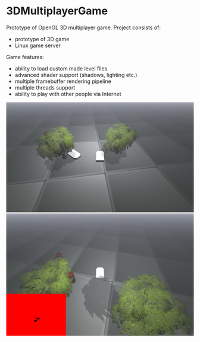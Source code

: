 # 3DMultiplayerGame
Prototype of OpenGL 3D multiplayer game.
Project consists of:
- prototype of 3D game
- Linux game server


Game features:
- ability to load custom made level files
- advanced shader support (shadows, lighting etc.)
- multiple framebuffer rendering pipeline
- multiple threads support
- ability to play with other people via Internet

![Screenshot 2](doc/screenshot2.png)
![Screenshot 1](doc/screenshot1.png)

